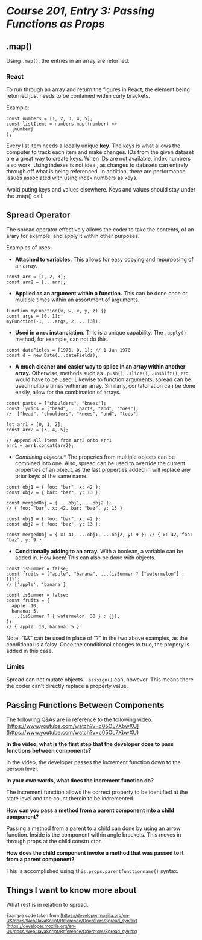 # *Course 201, Entry 3: Passing Functions as Props*

## .map()

Using `.map()`, the entries in an array are returned.

### React

To run through an array and return the figures in React, the element being returned just needs to be contained within curly brackets.

Example:

```
const numbers = [1, 2, 3, 4, 5];
const listItems = numbers.map((number) =>
  {number}
);
```

Every list item needs a locally unique **key**. The keys is what allows the computer to track each item and make changes. IDs from the given dataset are a great way to create keys. When IDs are not available, index numbers also work. Using indexes is not ideal, as changes to datasets can entirely through off what is being referenced. In addition, there are performance issues associated with using index numbers as keys.

Avoid puting keys and values elsewhere. Keys and values should stay under the .map() call.

## Spread Operator

The spread operator effectively allows the coder to take the contents, of an arary for example, and apply it within other purposes.

Examples of uses:

+ **Attached to variables.** This allows for easy copying and repurposing of an array.

```
const arr = [1, 2, 3];
const arr2 = [...arr];
```

+ **Applied as an argument within a function.** This can be done once or multiple times within an assortment of arguments.

```
function myFunction(v, w, x, y, z) {}
const args = [0, 1];
myFunction(-1, ...args, 2, ...[3]);
```

+ **Used in a `new` instanciation.** This is a unique capability. The `.apply()` method, for example, can not do this.

```
const dateFields = [1970, 0, 1]; // 1 Jan 1970
const d = new Date(...dateFields);
```

+ **A much cleaner and easier way to splice in an array within another array.** Otherwise, methods such as `.push()`, `.slice()`, `.unshift()`, etc, would have to be used. Likewise to function arguments, spread can be used multiple times within an array. Similarly, contatonation can be done easily, allow for the combination of arrays.

```
const parts = ["shoulders", "knees"];
const lyrics = ["head", ...parts, "and", "toes"];
//  ["head", "shoulders", "knees", "and", "toes"]
```

```
let arr1 = [0, 1, 2];
const arr2 = [3, 4, 5];

// Append all items from arr2 onto arr1
arr1 = arr1.concat(arr2);
```

+ **Combining objects*.** The properies from multiple objects can be combined into one. Also, spread can be used to override the current properties of an object, as the last properties added in will replace any prior keys of the same name.

```
const obj1 = { foo: "bar", x: 42 };
const obj2 = { bar: "baz", y: 13 };

const mergedObj = { ...obj1, ...obj2 };
// { foo: "bar", x: 42, bar: "baz", y: 13 }
```

```
const obj1 = { foo: "bar", x: 42 };
const obj2 = { foo: "baz", y: 13 };

const mergedObj = { x: 41, ...obj1, ...obj2, y: 9 }; // { x: 42, foo: "baz", y: 9 }
```

+ **Conditionally adding to an array.** With a boolean, a variable can be added in. How keen! This can also be done with objects.

```
const isSummer = false;
const fruits = ["apple", "banana", ...(isSummer ? ["watermelon"] : [])];
// ['apple', 'banana']
```

```
const isSummer = false;
const fruits = {
  apple: 10,
  banana: 5,
  ...(isSummer ? { watermelon: 30 } : {}),
};
// { apple: 10, banana: 5 }
```

Note: "&&" can be used in place of "?" in the two above examples, as the conditional is a falsy. Once the conditional changes to true, the propery is added in this case.

### Limits

Spread can not mutate objects. `.asssign()` can, however. This means there the coder can't directly replace a property value.

## Passing Functions Between Components

The following Q&As are in reference to the following video: [https://www.youtube.com/watch?v=c05OL7XbwXU](https://www.youtube.com/watch?v=c05OL7XbwXU)

**In the video, what is the first step that the developer does to pass functions between components?**

In the video, the developer passes the increment function down to the person level.

**In your own words, what does the increment function do?**

The increment function allows the correct property to be identified at the state level and the count therein to be incremented.

**How can you pass a method from a parent component into a child component?**

Passing a method from a parent to a child can done by using an arrow function. Inside is the component within angle brackets. This moves in through props at the child constructor.

**How does the child component invoke a method that was passed to it from a parent component?**

This is accomplished using `this.props.parentfunctionname()` syntax.

## Things I want to know more about

What rest is in relation to spread.


<sub>Example code taken from [https://developer.mozilla.org/en-US/docs/Web/JavaScript/Reference/Operators/Spread_syntax](https://developer.mozilla.org/en-US/docs/Web/JavaScript/Reference/Operators/Spread_syntax)</sub>


